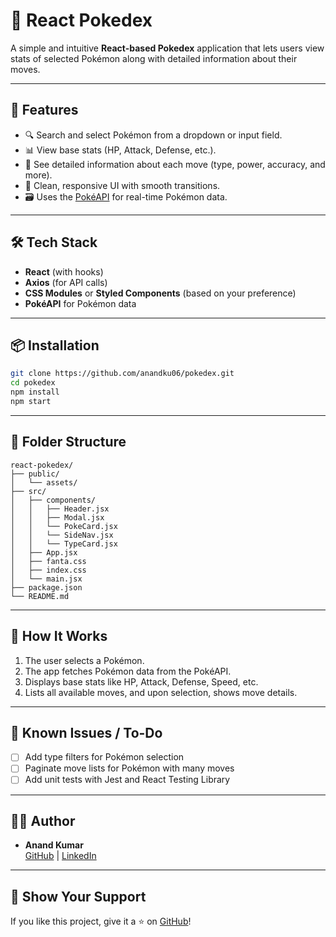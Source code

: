 # 🧩 React Pokedex

A simple and intuitive **React-based Pokedex** application that lets users view stats of selected Pokémon along with detailed information about their moves.

---

## 🚀 Features

- 🔍 Search and select Pokémon from a dropdown or input field.
- 📊 View base stats (HP, Attack, Defense, etc.).
- 🧠 See detailed information about each move (type, power, accuracy, and more).
- 🎨 Clean, responsive UI with smooth transitions.
- 🗃️ Uses the [PokéAPI](https://pokeapi.co/) for real-time Pokémon data.

---

## 🛠️ Tech Stack

- **React** (with hooks)
- **Axios** (for API calls)
- **CSS Modules** or **Styled Components** (based on your preference)
- **PokéAPI** for Pokémon data

---

## 📦 Installation

```bash
git clone https://github.com/anandku06/pokedex.git
cd pokedex
npm install
npm start
```

---

## 📁 Folder Structure

```
react-pokedex/
├── public/
│   └── assets/
├── src/
│   ├── components/
│   │   ├── Header.jsx
│   │   ├── Modal.jsx
│   │   └── PokeCard.jsx
│   │   └── SideNav.jsx
│   │   └── TypeCard.jsx
│   ├── App.jsx
│   ├── fanta.css
│   ├── index.css
│   └── main.jsx
├── package.json
└── README.md
```

---

## 🧠 How It Works

1. The user selects a Pokémon.
2. The app fetches Pokémon data from the PokéAPI.
3. Displays base stats like HP, Attack, Defense, Speed, etc.
4. Lists all available moves, and upon selection, shows move details.

---

## 🐞 Known Issues / To-Do

- [ ] Add type filters for Pokémon selection
- [ ] Paginate move lists for Pokémon with many moves
- [ ] Add unit tests with Jest and React Testing Library

---

## 🧑‍💻 Author

- **Anand Kumar**  
  [GitHub](https://github.com/anandku06) | [LinkedIn](https://linkedin.com/in/anand-kumar-023231291)

---

## 🌟 Show Your Support

If you like this project, give it a ⭐ on [GitHub](https://github.com/anandku06/pokedex)!